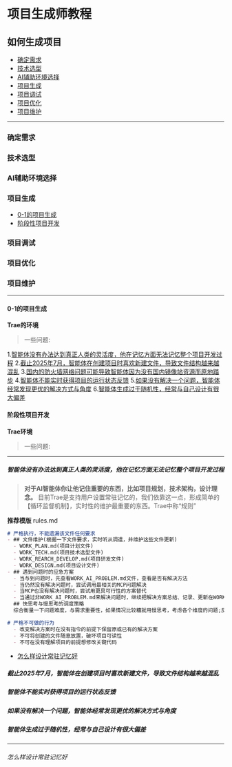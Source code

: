 # 项目生成师教程

## 如何生成项目
- [确定需求](###确定需求)
- [技术选型](###技术选型)
- [AI辅助环境选择](###ai辅助环境选择)
- [项目生成](###项目生成)
- [项目调试](###项目调试)
- [项目优化](###项目优化)
- [项目维护](###项目维护)

---

### 确定需求 

### 技术选型

### AI辅助环境选择


### 项目生成
- [0-1的项目生成](####0-1的项目生成)
- [阶段性项目开发](####阶段性项目开发)
### 项目调试

### 项目优化

### 项目维护



---

#### 0-1的项目生成
**Trae的环境**
> 一些问题:

1.[智能体没有办法达到真正人类的灵活度，他在记忆方面无法记忆整个项目开发过程](#####智能体没有办法达到真正人类的灵活度，他在记忆方面无法记忆整个项目开发过程)
2.[截止2025年7月，智能体在创建项目时喜欢新建文件，导致文件结构越来越混乱](#####截止2025年7月，智能体在创建项目时喜欢新建文件，导致文件结构越来越混乱)
3.[国内的防火墙网络问题可能导致智能体因为没有国内镜像站资源而原地踏步](#####国内的防火墙网络问题可能导致智能体因为没有国内镜像站资源而原地踏步)
4.[智能体不能实时获得项目的运行状态反馈](#####智能体不能实时获得项目的运行状态反馈)
5.[如果没有解决一个问题，智能体经常发现更优的解决方式与角度](#####如果没有解决一个问题，智能体经常发现更优的解决方式与角度)
6.[智能体生成过于随机性，经常与自己设计有很大偏差](#####智能体生成过于随机性，经常与自己设计有很大偏差)
#### 阶段性项目开发
**Trae环境**
> 一些问题:


---



##### 智能体没有办法达到真正人类的灵活度，他在记忆方面无法记忆整个项目开发过程
> **对于AI智能体你让他记住重要的东西，比如项目规划，技术架构，设计理念。**
> 目前Trae是支持用户设置常驻记忆的，我们依靠这一点，形成简单的【循环监督机制】，实时性的维护最重要的东西。Trae中称“规则”

**推荐模版** rules.md
```markdown
# 严格执行，不能遗漏该文件任何要求
- ## 文件维护(根据一下文件要求，实时听从调遣，并维护这些文件更新)
  - WORK_PLAN.md(项目计划文件)
  - WORK_TECH.md(项目技术选型文件)
  - WORK_REARCH_DEVELOP.md(项目研发文件)
  - WORK_DESIGN.md(项目设计文件)
- ## 遇到问题时的应急方案
  - 当与到问题时，先查看WORK_AI_PROBLEM.md文件，查看是否有解决方法
  - 当仍然没有解决问题时，尝试调用最相关的MCP问题解决
  - 当MCP也没有解决问题时，尝试用更具可行性的方案替代
  - 当通过非WORK_AI_PROBLEM.md来解决问题时，继续把解决方案总结、记录、更新在WORK_AI_PROBLEM.md文件中
  ## 快思考与慢思考的调度策略
  综合衡量一下问题难度，与需求重要性，如果情况比较糟就用慢思考，考虑各个维度的问题;反之，用快思考

# 严格不可做的行为
  - 改变解决方案时在没有指令的前提下保留原或已有的解决方案
  - 不可将创建的文件随意放置，破坏项目可读性
  - 不可在没有理解项目的前提想修改关键代码

```
- [怎么样设计常驻记忆好](######怎么样设计常驻记忆好)

##### 截止2025年7月，智能体在创建项目时喜欢新建文件，导致文件结构越来越混乱



##### 智能体不能实时获得项目的运行状态反馈


##### 如果没有解决一个问题，智能体经常发现更优的解决方式与角度

##### 智能体生成过于随机性，经常与自己设计有很大偏差



---
###### 怎么样设计常驻记忆好
